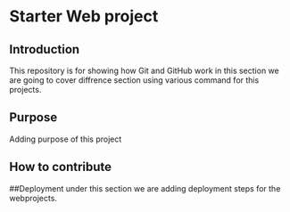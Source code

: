 # Starter Web project
## Introduction
This repository is for showing how Git and GitHub work
in this section we are going to cover diffrence section
using various command for this projects.
## Purpose
Adding purpose of this project
## How to contribute
##Deployment
under this section we are adding deployment steps for the webprojects.
